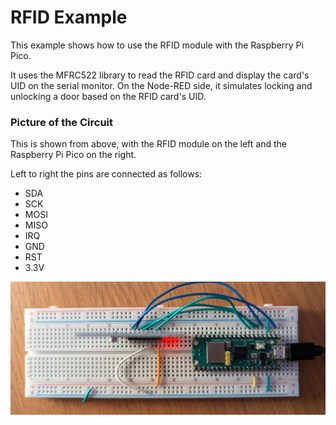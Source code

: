 # RFID Example

This example shows how to use the RFID module with the Raspberry Pi Pico.

It uses the MFRC522 library to read the RFID card and display the card's UID on the serial monitor. On the Node-RED side, it simulates locking and unlocking a door based on the RFID card's UID.

### Picture of the Circuit

This is shown from above, with the RFID module on the left and the Raspberry Pi Pico on the right.

Left to right the pins are connected as follows:

- SDA
- SCK
- MOSI
- MISO
- IRQ
- GND
- RST
- 3.3V

![Sketch](rfid.jpg)
